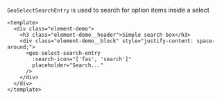 `GeoSelectSearchEntry` is used to search for option items inside a select

```vue
<template>
  <div class="element-demo">
    <h3 class="element-demo__header">Simple search box</h3>
    <div class="element-demo__block" style="justify-content: space-around;">
      <geo-select-search-entry
        :search-icon="['fas', 'search']"
        placeholder="Search..."
      />
    </div>
  </div>
</template>
```
